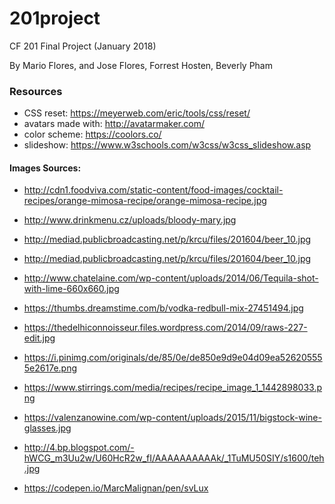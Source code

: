 # 201project
CF 201 Final Project (January 2018)

By Mario Flores, and Jose Flores, Forrest Hosten, Beverly Pham

### Resources
- CSS reset: https://meyerweb.com/eric/tools/css/reset/
- avatars made with: http://avatarmaker.com/
- color scheme: https://coolors.co/
- slideshow: https://www.w3schools.com/w3css/w3css_slideshow.asp


#### Images Sources:
- http://cdn1.foodviva.com/static-content/food-images/cocktail-recipes/orange-mimosa-recipe/orange-mimosa-recipe.jpg 
- http://www.drinkmenu.cz/uploads/bloody-mary.jpg 
- http://mediad.publicbroadcasting.net/p/krcu/files/201604/beer_10.jpg 

- http://mediad.publicbroadcasting.net/p/krcu/files/201604/beer_10.jpg
- http://www.chatelaine.com/wp-content/uploads/2014/06/Tequila-shot-with-lime-660x660.jpg 
- https://thumbs.dreamstime.com/b/vodka-redbull-mix-27451494.jpg
- https://thedelhiconnoisseur.files.wordpress.com/2014/09/raws-227-edit.jpg
- https://i.pinimg.com/originals/de/85/0e/de850e9d9e04d09ea526205555e2617e.png 
- https://www.stirrings.com/media/recipes/recipe_image_1_1442898033.png 
- https://valenzanowine.com/wp-content/uploads/2015/11/bigstock-wine-glasses.jpg 

- http://4.bp.blogspot.com/-hWCG_m3Uu2w/U60HcR2w_fI/AAAAAAAAAAk/_1TuMU50SIY/s1600/teh.jpg 
- https://codepen.io/MarcMalignan/pen/svLux